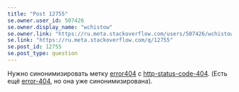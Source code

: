 ```yaml
---
title: "Post 12755"
se.owner.user_id: 507426
se.owner.display_name: "wchistow"
se.owner.link: "https://ru.meta.stackoverflow.com/users/507426/wchistow"
se.link: "https://ru.meta.stackoverflow.com/q/12755"
se.post_id: 12755
se.post_type: question
---
```

<p>Нужно синонимизировать метку <a href="https://ru.stackoverflow.com/questions/tagged/error404" class="post-tag" title="показать вопросы с меткой [error404]" aria-label="показать вопросы с меткой [error404]" rel="tag" aria-labelledby="tag-error404-tooltip-container">error404</a> с <a href="https://ru.stackoverflow.com/questions/tagged/http-status-code-404" class="post-tag" title="показать вопросы с меткой [http-status-code-404]" aria-label="показать вопросы с меткой [http-status-code-404]" rel="tag" aria-labelledby="tag-http-status-code-404-tooltip-container">http-status-code-404</a>. (Есть ещё <a href="https://ru.stackoverflow.com/questions/tagged/error-404" class="post-tag" title="показать вопросы с меткой [error-404]" aria-label="показать вопросы с меткой [error-404]" rel="tag" aria-labelledby="tag-error-404-tooltip-container">error-404</a>, но она уже синонимизирована).</p>
